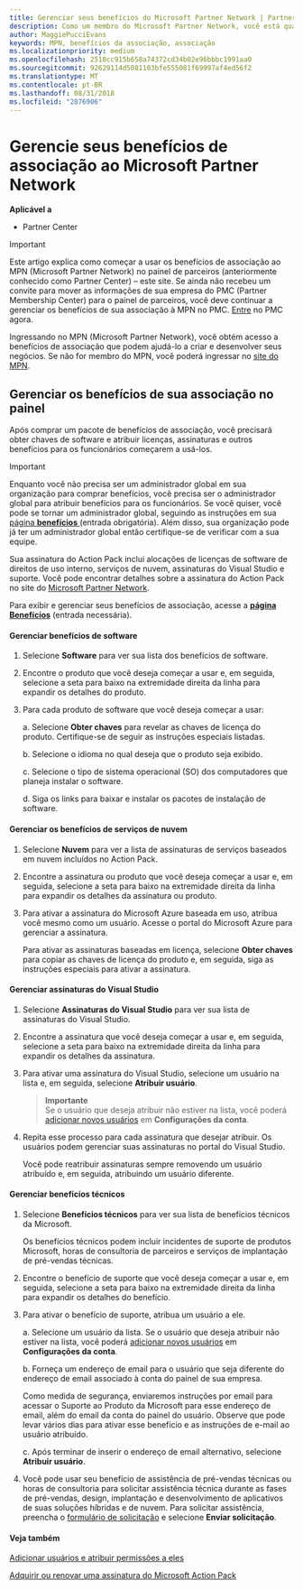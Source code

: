 ```yaml
---
title: Gerenciar seus benefícios do Microsoft Partner Network | Partner Center
description: Como um membro do Microsoft Partner Network, você está qualificado para comprar certos benefícios de associação. Explica como ativar e gerenciar seus benefícios de associação no painel de parceiros.
author: MaggiePucciEvans
keywords: MPN, benefícios da associação, associação
ms.localizationpriority: medium
ms.openlocfilehash: 2518cc915b658a74372cd34b02e96bbbc1991aa0
ms.sourcegitcommit: 92629114d5081103bfe555081f69997af4ed56f2
ms.translationtype: MT
ms.contentlocale: pt-BR
ms.lasthandoff: 08/31/2018
ms.locfileid: "2876906"
---
```

# <a name="manage-your-microsoft-partner-network-membership-benefits"></a>Gerencie seus benefícios de associação ao Microsoft Partner Network

**Aplicável a**

-  Partner Center

>[!IMPORTANT]
>Este artigo explica como começar a usar os benefícios de associação ao MPN (Microsoft Partner Network) no painel de parceiros (anteriormente conhecido como Partner Center) – este site. Se ainda não recebeu um convite para mover as informações de sua empresa do PMC (Partner Membership Center) para o painel de parceiros, você deve continuar a gerenciar os benefícios de sua associação à MPN no PMC. [Entre](https://partner.microsoft.com/_login?authType=OpenIdConnect) no PMC agora.   

Ingressando no MPN (Microsoft Partner Network), você obtém acesso a benefícios de associação que podem ajudá-lo a criar e desenvolver seus negócios. Se não for membro do MPN, você poderá ingressar no [site do MPN](https://partner.microsoft.com/membership).


## <a name="manage-your-membership-benefits-in-the-dashboard"></a>Gerenciar os benefícios de sua associação no painel

Após comprar um pacote de benefícios de associação, você precisará obter chaves de software e atribuir licenças, assinaturas e outros benefícios para os funcionários começarem a usá-los. 

>[!IMPORTANT]
>Enquanto você não precisa ser um administrador global em sua organização para comprar benefícios, você precisa ser o administrador global para atribuir benefícios para os funcionários.  Se você quiser, você pode se tornar um administrador global, seguindo as instruções em sua [página **benefícios** ](https://partnercenter.microsoft.com/pcv/partnership/benefits) (entrada obrigatória). Além disso, sua organização pode já ter um administrador global então certifique-se de verificar com a sua equipe.

Sua assinatura do Action Pack inclui alocações de licenças de software de direitos de uso interno, serviços de nuvem, assinaturas do Visual Studio e suporte. Você pode encontrar detalhes sobre a assinatura do Action Pack no site do [Microsoft Partner Network](https://partner.microsoft.com/membership/internal-use-software).  

Para exibir e gerenciar seus benefícios de associação, acesse a [**página Benefícios**](https://partnercenter.microsoft.com/pcv/partnership/benefits) (entrada necessária).

#### <a name="manage-software-benefits"></a>Gerenciar benefícios de software

1.  Selecione **Software** para ver sua lista dos benefícios de software. 

2.  Encontre o produto que você deseja começar a usar e, em seguida, selecione a seta para baixo na extremidade direita da linha para expandir os detalhes do produto. 

3. Para cada produto de software que você deseja começar a usar:

    a. Selecione **Obter chaves** para revelar as chaves de licença do produto. Certifique-se de seguir as instruções especiais listadas.

    b. Selecione o idioma no qual deseja que o produto seja exibido.

    c. Selecione o tipo de sistema operacional (SO) dos computadores que planeja instalar o software.

    d. Siga os links para baixar e instalar os pacotes de instalação de software.


#### <a name="manage-cloud-services-benefits"></a>Gerenciar os benefícios de serviços de nuvem

1. Selecione **Nuvem** para ver a lista de assinaturas de serviços baseados em nuvem incluídos no Action Pack.

2. Encontre a assinatura ou produto que você deseja começar a usar e, em seguida, selecione a seta para baixo na extremidade direita da linha para expandir os detalhes da assinatura ou produto. 

3. Para ativar a assinatura do Microsoft Azure baseada em uso, atribua você mesmo como um usuário. Acesse o portal do Microsoft Azure para gerenciar a assinatura.

    Para ativar as assinaturas baseadas em licença, selecione **Obter chaves** para copiar as chaves de licença do produto e, em seguida, siga as instruções especiais para ativar a assinatura.  


#### <a name="manage-visual-studio-subscriptions"></a>Gerenciar assinaturas do Visual Studio

1. Selecione **Assinaturas do Visual Studio** para ver sua lista de assinaturas do Visual Studio. 

2. Encontre a assinatura que você deseja começar a usar e, em seguida, selecione a seta para baixo na extremidade direita da linha para expandir os detalhes da assinatura. 

3. Para ativar uma assinatura do Visual Studio, selecione um usuário na lista e, em seguida, selecione **Atribuir usuário**. 

    >**Importante**<br>
Se o usuário que deseja atribuir não estiver na lista, você poderá [adicionar novos usuários](create-user-accounts-and-set-permissions.md) em **Configurações da conta**.

3. Repita esse processo para cada assinatura que desejar atribuir. Os usuários podem gerenciar suas assinaturas no portal do Visual Studio. 

    Você pode reatribuir assinaturas sempre removendo um usuário atribuído e, em seguida, atribuindo um usuário diferente. 

#### <a name="manage-technical-benefits"></a>Gerenciar benefícios técnicos

1. Selecione **Benefícios técnicos** para ver sua lista de benefícios técnicos da Microsoft.

    Os benefícios técnicos podem incluir incidentes de suporte de produtos Microsoft, horas de consultoria de parceiros e serviços de implantação de pré-vendas técnicas.   

2. Encontre o benefício de suporte que você deseja começar a usar e, em seguida, selecione a seta para baixo na extremidade direita da linha para expandir os detalhes do benefício. 

3. Para ativar o benefício de suporte, atribua um usuário a ele. 
   
    a.  Selecione um usuário da lista. Se o usuário que deseja atribuir não estiver na lista, você poderá [adicionar novos usuários](create-user-accounts-and-set-permissions.md) em **Configurações da conta**.

    b.  Forneça um endereço de email para o usuário que seja diferente do endereço de email associado à conta do painel de sua empresa. 
    
    Como medida de segurança, enviaremos instruções por email para acessar o Suporte ao Produto da Microsoft para esse endereço de email, além do email da conta do painel do usuário. Observe que pode levar vários dias para ativar esse benefício e as instruções de e-mail ao usuário atribuído.    
    
    c.  Após terminar de inserir o endereço de email alternativo, selecione **Atribuir usuário**. 

4. Você pode usar seu benefício de assistência de pré-vendas técnicas ou horas de consultoria para solicitar assistência técnica durante as fases de pré-vendas, design, implantação e desenvolvimento de aplicativos de suas soluções híbridas e de nuvem. Para solicitar assistência, preencha o [formulário de solicitação](https://partnercenter.microsoft.com/pcv/partnership/benefits/createadvisoryhoursservicerequest
) e selecione **Enviar solicitação**.


#### <a name="see-also"></a>Veja também

[Adicionar usuários e atribuir permissões a eles](create-user-accounts-and-set-permissions.md)

[Adquirir ou renovar uma assinatura do Microsoft Action Pack](mpn-get-action-pack.md)


